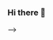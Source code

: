 ### Hi there 👋

<!--
**juliaclara28/juliaclara28** 
- julia clara albert
- colégio integral jardim porto alegre
-contato via: julia.albert@escola.pr.gov.br
-->





























-->
